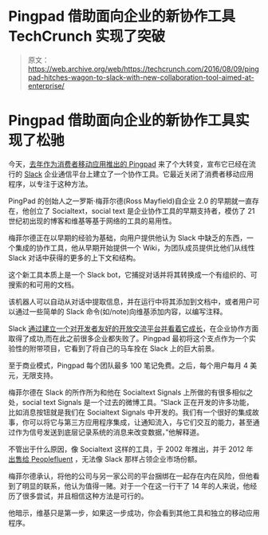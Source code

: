 # Pingpad 借助面向企业的新协作工具 TechCrunch 实现了突破

> 原文：<https://web.archive.org/web/https://techcrunch.com/2016/08/09/pingpad-hitches-wagon-to-slack-with-new-collaboration-tool-aimed-at-enterprise/>

# Pingpad 借助面向企业的新协作工具实现了松驰

今天，[去年作为消费者移动应用推出的 Pingpad](https://web.archive.org/web/20221205123145/http://www.pingpad.net/) 来了个大转变，宣布它已经在流行的 [Slack](https://web.archive.org/web/20221205123145/https://slack.com/) 企业通信平台上建立了一个协作工具。它最近关闭了消费者移动应用程序，以专注于这种方法。

PingPad 的创始人之一罗斯·梅菲尔德(Ross Mayfield)自企业 2.0 的早期就一直存在，他创立了 Socialtext，social text 是企业协作工具的早期支持者，模仿了 21 世纪初出现的博客和维基等基于网络的工具的易用性。

梅菲尔德正在以早期的经验为基础，向用户提供他认为 Slack 中缺乏的东西，一个集成的协作工具，他从早期开始提供一个 Wiki，为团队成员提供比他们从线性 Slack 对话中获得的更多的上下文和结构。

这个新工具本质上是一个 Slack bot，它捕捉对话并将其转换成一个有组织的、可搜索的和可用的文档。

该机器人可以自动从对话中提取信息，并在运行中将其添加到文档中，或者用户可以通过一些简单的 Slack 命令(如/note)向维基添加内容，以编写注释。

Slack [通过建立一个对开发者友好的开放交流平台](https://web.archive.org/web/20221205123145/https://beta.techcrunch.com/2016/04/01/can-slack-transform-enterprise-communication-once-and-for-all/)[并看着它成长](https://web.archive.org/web/20221205123145/https://beta.techcrunch.com/2016/04/01/rocketship-emoji/)，在企业协作方面取得了成功,而在此之前很多企业都失败了。Pingpad 最初将这个支点作为一个实验性的附带项目，它看到了将自己的马车拴在 Slack 上的巨大前景。

至于商业模式，Pingpad 每个团队最多 100 笔记免费。之后，每个用户每月 4 美元，无限支持。

梅菲尔德在 Slack 的所作所为和他在 Socialtext Signals 上所做的有很多相似之处，social text Signals 是一个过去的微博工具。“Slack 正在开发的许多功能，比如消息按钮就是我们在 Socialtext Signals 中开发的。我们有一个很好的集成故事，你可以将它与第三方应用程序集成，让通知流入，与它们交互的能力，甚至通过作为信号发送到底层记录系统的消息来改变数据，”他解释道。

不管出于什么原因，像 Socialtext 这样的工具，于 2002 年推出，并于 2012 年[出售给 Peoplefluent](https://web.archive.org/web/20221205123145/http://www.cmswire.com/cms/social-business/socialtext-merges-with-peoplefluent-after-sale-015411.php) ，无法像 Slack 那样占领企业市场份额。

梅菲尔德承认，将他的公司与另一家公司的平台捆绑在一起存在内在风险，但他看到了明显的联系，他认为值得一赌。对于一个在这一行干了 14 年的人来说，他经历了很多尝试，并且相信这种方法是可行的。

他暗示，维基只是第一步，如果这一步成功，你会看到其他工具和独立的移动应用程序。